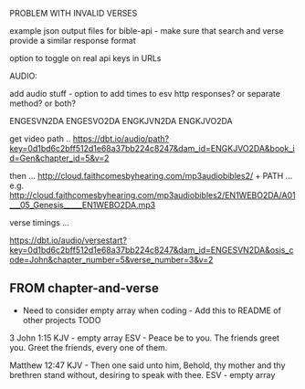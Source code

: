 PROBLEM WITH INVALID VERSES



example json output files for bible-api - make sure that search and verse provide a similar response format

option to toggle on real api keys in URLs

AUDIO:

add audio stuff - option to add times to esv http responses? or separate method? or both?

ENGESVN2DA ENGESVO2DA
ENGKJVN2DA ENGKJVO2DA

get video path .. https://dbt.io/audio/path?key=0d1bd6c2bff512d1e68a37bb224c8247&dam_id=ENGKJVO2DA&book_id=Gen&chapter_id=5&v=2

then ... http://cloud.faithcomesbyhearing.com/mp3audiobibles2/ + PATH ... e.g. http://cloud.faithcomesbyhearing.com/mp3audiobibles2/EN1WEBO2DA/A01___05_Genesis_____EN1WEBO2DA.mp3

verse timings ...

https://dbt.io/audio/versestart?key=0d1bd6c2bff512d1e68a37bb224c8247&dam_id=ENGESVN2DA&osis_code=John&chapter_number=5&verse_number=3&v=2



FROM chapter-and-verse
----------------------

* Need to consider empty array when coding - Add this to README of other projects TODO

3 John 1:15
KJV - empty array
ESV - Peace be to you. The friends greet you. Greet the friends, every one of them.

Matthew 12:47
KJV - Then one said unto him, Behold, thy mother and thy brethren stand without, desiring to speak with thee.
ESV - empty array
